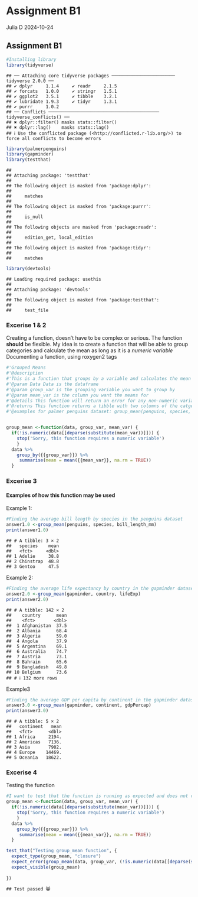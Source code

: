 Assignment B1
================
Julia D
2024-10-24

## Assignment B1

``` r
#Installing library
library(tidyverse)
```

    ## ── Attaching core tidyverse packages ──────────────────────── tidyverse 2.0.0 ──
    ## ✔ dplyr     1.1.4     ✔ readr     2.1.5
    ## ✔ forcats   1.0.0     ✔ stringr   1.5.1
    ## ✔ ggplot2   3.5.1     ✔ tibble    3.2.1
    ## ✔ lubridate 1.9.3     ✔ tidyr     1.3.1
    ## ✔ purrr     1.0.2     
    ## ── Conflicts ────────────────────────────────────────── tidyverse_conflicts() ──
    ## ✖ dplyr::filter() masks stats::filter()
    ## ✖ dplyr::lag()    masks stats::lag()
    ## ℹ Use the conflicted package (<http://conflicted.r-lib.org/>) to force all conflicts to become errors

``` r
library(palmerpenguins)
library(gapminder)
library(testthat)
```

    ## 
    ## Attaching package: 'testthat'
    ## 
    ## The following object is masked from 'package:dplyr':
    ## 
    ##     matches
    ## 
    ## The following object is masked from 'package:purrr':
    ## 
    ##     is_null
    ## 
    ## The following objects are masked from 'package:readr':
    ## 
    ##     edition_get, local_edition
    ## 
    ## The following object is masked from 'package:tidyr':
    ## 
    ##     matches

``` r
library(devtools)
```

    ## Loading required package: usethis
    ## 
    ## Attaching package: 'devtools'
    ## 
    ## The following object is masked from 'package:testthat':
    ## 
    ##     test_file

### Excerise 1 & 2

Creating a function, doesn’t have to be complex or serious. The function
**should** be flexible. My idea is to create a function that will be
able to group categories and calculate the mean as long as it is a
*numeric variable* Documenting a function, using roxygen2 tags

``` r
#'Grouped Means
#'@description
#'This is a function that groups by a variable and calculates the mean
#'@param Data Data is the dataframe 
#'@param group_var is the grouping variable you want to group by
#'@param mean_var is the column you want the means for 
#'@details This function will return an error for any non-numeric variables in the mean_var param. This function will automatically remove NA variables
#'@returns This function returns a tibble with two columns of the catgeories grouped by and the means for each 
#'@examples for palmer penguins dataset: group_mean(penguins, species, bill_length_mm), returns mean bill length by species.


group_mean <-function(data, group_var, mean_var) {
  if(!is.numeric(data[[deparse(substitute(mean_var))]])) {
    stop('Sorry, this function requires a numeric variable')
    }
  data %>%
    group_by({{group_var}}) %>%
     summarise(mean = mean({{mean_var}}, na.rm = TRUE))
  }
```

### Excerise 3

#### Examples of how this function may be used

Example 1:

``` r
#Finding the average bill length by species in the penguins dataset
answer1.0 <-group_mean(penguins, species, bill_length_mm)
print(answer1.0)
```

    ## # A tibble: 3 × 2
    ##   species    mean
    ##   <fct>     <dbl>
    ## 1 Adelie     38.8
    ## 2 Chinstrap  48.8
    ## 3 Gentoo     47.5

Example 2:

``` r
#Finding the average life expectancy by country in the gapminder dataset
answer2.0 <-group_mean(gapminder, country, lifeExp)
print(answer2.0)
```

    ## # A tibble: 142 × 2
    ##    country      mean
    ##    <fct>       <dbl>
    ##  1 Afghanistan  37.5
    ##  2 Albania      68.4
    ##  3 Algeria      59.0
    ##  4 Angola       37.9
    ##  5 Argentina    69.1
    ##  6 Australia    74.7
    ##  7 Austria      73.1
    ##  8 Bahrain      65.6
    ##  9 Bangladesh   49.8
    ## 10 Belgium      73.6
    ## # ℹ 132 more rows

Example3

``` r
#Finding the average GDP per capita by continent in the gapminder dataset
answer3.0 <-group_mean(gapminder, continent, gdpPercap)
print(answer3.0)
```

    ## # A tibble: 5 × 2
    ##   continent   mean
    ##   <fct>      <dbl>
    ## 1 Africa     2194.
    ## 2 Americas   7136.
    ## 3 Asia       7902.
    ## 4 Europe    14469.
    ## 5 Oceania   18622.

### Excerise 4

Testing the function

``` r
#I want to test that the function is running as expected and does not conduct an analysis on non-numeric variables. 
group_mean <-function(data, group_var, mean_var) {
  if(!is.numeric(data[[deparse(substitute(mean_var))]])) {
    stop('Sorry, this function requires a numeric variable')
    }
  data %>%
    group_by({{group_var}}) %>%
     summarise(mean = mean({{mean_var}}, na.rm = TRUE))
  }

test_that("Testing group_mean function", {
  expect_type(group_mean, "closure")
  expect_error(group_mean(data, group_var, (!is.numeric(data[[deparse(substitute(mean_var))]]))))
  expect_visible(group_mean)
 
})
```

    ## Test passed 😸
